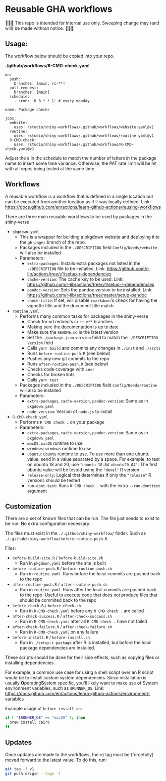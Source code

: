 # Reusable GHA workflows

:triangular_flag_on_post::triangular_flag_on_post::triangular_flag_on_post: This repo is intended for internal use only. Sweeping change may (and will) be made without notice. :triangular_flag_on_post::triangular_flag_on_post::triangular_flag_on_post:

## Usage:

The workflow below should be copied into your repo.


**./github/workflows/R-CMD-check.yaml**
```
on:
  push:
    branches: [main, rc-**]
  pull_request:
    branches: [main]
  schedule:
    - cron: '0 8 * * 1' # every monday

name: Package checks

jobs:
  website:
    uses: rstudio/shiny-workflows/.github/workflows/website.yaml@v1
  routine:
    uses: rstudio/shiny-workflows/.github/workflows/routine.yaml@v1
  R-CMD-check:
    uses: rstudio/shiny-workflows/.github/workflows/R-CMD-check.yaml@v1
```

Adjust the `8` in the schedule to match the number of letters in the package name to insert some time variance. Otherwise, the PAT rate limit will be hit with all repos being tested at the same time.


## Workflows

A reusable workflow is a workflow that is defined in a single location but can be executed from another location as if it was locally defined. Link: https://docs.github.com/en/actions/learn-github-actions/reusing-workflows

There are three main reusable workflows to be used by packages in the shiny-verse

* `pkgdown.yaml`
  * This is a wrapper for building a pkgdown website and deploying it to the `gh-pages` branch of the repo.
  * Packages included in the `./DESCRIPTION` field `Config/Needs/website` will also be installed
  * Parameters:
    * `extra-packages`: Installs extra packages not listed in the `./DESCRIPTION` file to be installed. Link: https://github.com/r-lib/actions/tree/v1/setup-r-dependencies
    * `cache-version`: The cache key to be used. Link: https://github.com/r-lib/actions/tree/v1/setup-r-dependencies
    * `pandoc-version`: Sets the pandoc version to be installed. Link: https://github.com/r-lib/actions/tree/master/setup-pandoc
    * `check-title`: If set, will disable `rmarkdown`'s check for having the vignette title and the document title match
* `routine.yaml`
  * Performs many common tasks for packages in the shiny-verse
    * Check for url redirects in `rc-v**` branches
    * Making sure the documentation is up to date
    * Make sure the `README.md` is the latest version
    * Set the `./package.json` `version` field to match the `./DESCRIPTION` `Version` field
    * Calls `yarn build` and commits any changes in `./inst` and `./srcts`
    * Runs `before-routine-push.R` (see below)
    * Pushes any new git commits to the repo
    * Runs `after-routine-push.R` (see below)
    * Checks code coverage with `covr`
    * Checks for broken lints
    * Calls `yarn test`
  * Packages included in the `./DESCRIPTION` field `Config/Needs/routine` will also be installed
  * Parameters:
    * `extra-packages`, `cache-version`, `pandoc-version`: Same as in `pkgdown.yaml`
    * `node-version`: Version of `node.js` to install
* `R-CMD-check.yaml`
  * Performs `R CMD check .` on your package
  * Parameters:
    * `extra-packages`, `cache-version`, `pandoc-version`: Same as in `pkgdown.yaml`
    * `macOS`: `macOS` runtime to use
    * `windows`: `windows` runtime to use
    * `ubuntu`: `ubuntu` runtime to use. To use more than one ubuntu value, send in a value separated by a space. For example, to test on ubuntu 18 and 20, use `"ubuntu-18.04 ubuntu20.04"`. The first ubuntu value will be tested using the `"devel"` R version.
    * `release-only`: Logical that determines if only the `"release"` R versions should be tested
    * `run-dont-test`: Runs `R CMD check .` with the extra `--run-donttest` argument

## Customization

There are a set of known files that can be run. The file just needs to exist to be run. No extra configuration necessary.

The files must exist in the `./.github/shiny-workflow/` folder. Such as `./.github/shiny-workflow/before-routine-push.R`.

Files:
* `before-build-site.R` / `before-build-site.sh`
  * Run in `pkgdown.yaml` before the site is built
* `before-routine-push.R` / `before-routine-push.sh`
  * Run in `routine.yaml`. Runs before the local commits are pushed back to the repo
* `after-routine-push.R` / `after-routine-push.sh`
  * Run in `routine.yaml`. Runs after the local commits are pushed back to the repo. Useful to execute code that does not produce files that should be commited back to the repo
* `before-check.R` / `before-check.sh`
  * Run in `R-CMD-check.yaml` before any `R CMD check .` are called
* `after-check-success.R` / `after-check-success.sh`
  * Run in `R-CMD-check.yaml` after all `R CMD check .` have not failed
* `after-check-failure.R` / `after-check-failure.sh`
  * Run in `R-CMD-check.yaml` on any failure
* `before-install.R` / `before-install.sh`
  * Run in `./setup-r-package` after R is installed, but before the local package dependencies are installed.

These scripts should be done for their side effects, such as copying files or installing dependencies.

For example, a common use case for using a shell script over an R script would be to install custom system dependencies. Since installation is usually **O**perating**S**ystem specific, you'll likely want to make use of System environment variables, such as `$RUNNER_OS`. Link: https://docs.github.com/en/actions/learn-github-actions/environment-variables

Example usage of `before-install.sh`:
``` bash
if [ "$RUNNER_OS" == "macOS" ]; then
  brew install cairo
fi
```


## Updates

Once updates are made to the workflows, the `v1` tag must be (forcefully) moved forward to the latest value. To do this, run:

``` bash
git tag -f v1
git push origin --tags -f
```
